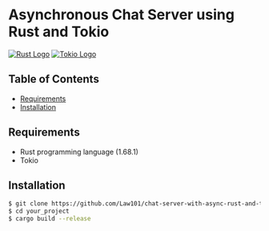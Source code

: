 # Asynchronous Chat Server using Rust and Tokio

[![Rust Logo](https://www.rust-lang.org/static/images/rust-logo-blk.svg)](https://www.rust-lang.org/)
[![Tokio Logo](TOKIO_LOGO_URL)](https://tokio.rs/)

## Table of Contents

- [Requirements](#requirements)
- [Installation](#installation)

## Requirements

- Rust programming language (1.68.1)
- Tokio

## Installation

```bash
$ git clone https://github.com/Law101/chat-server-with-async-rust-and-tokio.git
$ cd your_project
$ cargo build --release
